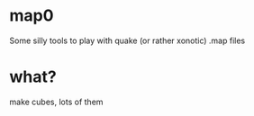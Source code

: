 # map0
Some silly tools to play with quake (or rather xonotic) .map files

# what?
make cubes, lots of them
